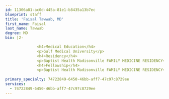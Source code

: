 ```yaml
---
id: 11306a81-ac0d-445a-81e1-b8435a13b7ec
blueprint: staff
title: 'Faisal Tawwab, MD'
first_name: Faisal
last_name: Tawwab
degree: MD
bio: |2-

              <h4>Medical Education</h4>
              <p>Gulf Medical University</p>
              <h4>Residency</h4>
              <p>Baptist Health Madisonville FAMILY MEDICINE RESIDENCY</p>
              <h4>Fellowship</h4>
              <p>Baptist Health Madisonville FAMILY MEDICINE RESIDENCY</p>
          
primary_specialty: 74722849-6450-46bb-aff7-47c97c8729ee
services:
  - 74722849-6450-46bb-aff7-47c97c8729ee
---
```

